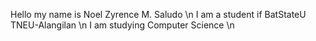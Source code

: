 Hello my name is Noel Zyrence M. Saludo \n
I am a student if BatStateU TNEU-Alangilan \n
I am studying Computer Science \n
